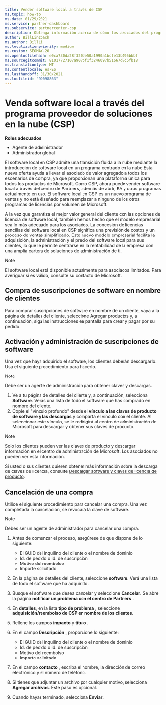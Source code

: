 ```yaml
---
title: Vender software local a través de CSP
ms.topic: how-to
ms.date: 01/29/2021
ms.service: partner-dashboard
ms.subservice: partnercenter-csp
description: Obtenga información acerca de cómo los asociados del programa CSP pueden comprar, administrar, vender y cancelar suscripciones de software locales en nombre de los clientes del centro de Partners.
author: BillLinzbach
ms.author: BillLi
ms.localizationpriority: medium
ms.custom: SEOMAY.20
ms.openlocfilehash: e0ca730da28f320de50a1990a1bcfe13b195bbbf
ms.sourcegitcommit: 81017727107a907bf1f3246097b51667d7c5fb18
ms.translationtype: MT
ms.contentlocale: es-ES
ms.lasthandoff: 01/30/2021
ms.locfileid: "99098863"
---
```

# <a name="sell-on-premise-software-through-the-cloud-solution-provider-csp-program"></a>Venda software local a través del programa proveedor de soluciones en la nube (CSP)

**Roles adecuados**

- Agente de administrador
- Administrador global

El software local en CSP admite una transición fluida a la nube mediante la introducción de software local en un programa centrado en la nube.Esta nueva oferta ayuda a llevar el asociado de valor agregado a todos los escenarios de compra, ya que proporcionan una plataforma única para todos los productos de Microsoft. Como CSP, ahora puede vender software local a través del centro de Partners, además de abrir, EA y otros programas actualmente en uso. El software local en CSP es un nuevo programa de ventas y no está diseñado para reemplazar a ninguno de los otros programas de licencias por volumen de Microsoft. 
 
A la vez que garantiza el mejor valor general del cliente con las opciones de licencia de software local, también hemos hecho que el modelo empresarial sea lo más adecuado para los asociados. La concesión de licencias sencillas del software local en CSP significa una previsión de costos y un proceso de ventas simplificado. Este nuevo modelo empresarial facilita la adquisición, la administración y el precio del software local para sus clientes, lo que le permite centrarse en la rentabilidad de la empresa con una amplia cartera de soluciones de administración de ti. 

>[!NOTE]
>El software local está disponible actualmente para asociados limitados. Para averiguar si es válido, consulte su contacto de Microsoft. 


## <a name="buy-software-subscriptions-on-behalf-of-customers"></a>Compra de suscripciones de software en nombre de clientes

Para comprar suscripciones de software en nombre de un cliente, vaya a la página de detalles del cliente, seleccione Agregar productos y, a continuación, siga las instrucciones en pantalla para crear y pagar por su pedido.

## <a name="activate-and-manage-software-subscriptions"></a>Activación y administración de suscripciones de software

Una vez que haya adquirido el software, los clientes deberán descargarlo. Usa el siguiente procedimiento para hacerlo.

>[!NOTE]
>Debe ser un agente de administración para obtener claves y descargas.

1. Ve a tu página de detalles del cliente y, a continuación, selecciona **Software**. Verás una lista de todo el software que has comprado en nombre del cliente.
2. Copie el "vínculo profundo" desde el **vínculo a las claves de producto de software y las descargas** y comparta el vínculo con el cliente. Al seleccionar este vínculo, se le redirigirá al centro de administración de Microsoft para descargar y obtener sus claves de producto.

>[!NOTE]
>Solo los clientes pueden ver las claves de producto y descargar información en el centro de administración de Microsoft. Los asociados no pueden ver esta información.

Si usted o sus clientes quieren obtener más información sobre la descarga de claves de licencia, consulte [Descargar software y claves de licencia de producto](https://go.microsoft.com/fwlink/p/?linkid=2152525).

## <a name="cancel-a-purchase"></a>Cancelación de una compra

Utilice el siguiente procedimiento para cancelar una compra. Una vez completada la cancelación, se revocará la clave de software. 

>[!NOTE]
>Debes ser un agente de administrador para cancelar una compra. 

1.  Antes de comenzar el proceso, asegúrese de que dispone de lo siguiente: 
    - El GUID del inquilino del cliente o el nombre de dominio
    - Id. de pedido o id. de suscripción
    - Motivo del reembolso
    - Importe solicitado

2.  En la página de detalles del cliente, seleccione **software**. Verá una lista de todo el software que ha adquirido. 

3.  Busque el software que desea cancelar y seleccione **Cancelar**. Se abre la página **notificar un problema con el centro de Partners** . 

4.  En **detalles**, en la lista **tipo de problema** , seleccione **adquisición/reembolso de CSP en nombre de los clientes**.

5.  Rellene los campos **impacto** y **título** . 

6.  En el campo **Descripción** , proporcione lo siguiente: 
    -   El GUID del inquilino del cliente o el nombre de dominio
    -   Id. de pedido o id. de suscripción
    -   Motivo del reembolso
    -   Importe solicitado

7.  En el campo **contacto** , escriba el nombre, la dirección de correo electrónico y el número de teléfono. 

8.  Si tienes que adjuntar un archivo por cualquier motivo, selecciona **Agregar archivos**. Este paso es opcional. 

9.  Cuando hayas terminado, selecciona **Enviar**.